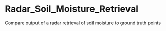 # Radar_Soil_Moisture_Retrieval
Compare output of a radar retrieval of soil moisture to ground truth points
